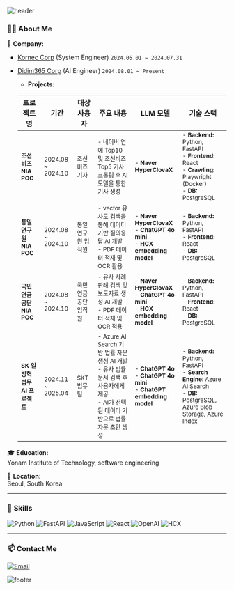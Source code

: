 <div>
  
![header](https://capsule-render.vercel.app/api?type=waving&color=gradient&height=250&section=header&text=Hi%20There!%20I'm%20Juyeon!&fontSize=60&fontAlignY=40&desc=Welcome%20to%20my%20GitHub%20profile!&descAlignY=65&descAlign=50)
  
### 👨‍💻 About Me  
💼 **Company:**  
  - [Kornec Corp](https://kornec.com) (System Engineer) `2024.05.01 ~ 2024.07.31`  
  - [Didim365 Corp](https://didim365.com) (AI Engineer) `2024.08.01 ~ Present`  
    - **Projects:**  
  
    | **프로젝트명**                  | **기간**                   | **대상 사용자**         | **주요 내용**                                                                                                                                  | **LLM 모델**                                              | **기술 스택**                                                                                      |
    |---------------------------------|---------------------------|------------------------|--------------------------------------------------------------------------------------------------------------------------------------------|-----------------------------------------------------------|---------------------------------------------------------------------------------------------------|
    | <sub>**조선비즈 NIA POC** </sub>          | <sub>2024.08 ~ 2024.10</sub>         | <sub>조선비즈 기자</sub>     | <sub>- 네이버 연예 Top10 및 조선비즈 Top5 기사 크롤링 후 AI 모델을 통한 기사 생성</sub>                                      | <sub>- **Naver HyperClovaX**</sub>                                   | <sub>- **Backend:** Python, FastAPI<br> - **Frontend:** React<br> - **Crawling:** Playwright (Docker)<br> - **DB:** PostgreSQL</sub> |
    | <sub>**통일연구원 NIA POC**</sub>         | <sub>2024.08 ~ 2024.10</sub>         | <sub>통일연구원 임직원</sub>      | <sub>- vector 유사도 검색을 통해 데이터 기반 질의응답 AI 개발<br>  - PDF 데이터 적재 및 OCR 활용</sub>  | <sub>- **Naver HyperClovaX**<br> - **ChatGPT 4o mini**<br> - **HCX embedding model**</sub> | <sub>- **Backend:** Python, FastAPI<br> - **Frontend:** React<br> - **DB:** PostgreSQL</sub> |
    | <sub>**국민연금공단 NIA POC**</sub>       | <sub>2024.08 ~ 2024.10</sub>         | <sub>국민연금공단 임직원</sub>    | <sub>- 유사 사례 판례 검색 및 보도자료 생성 AI 개발<br> - PDF 데이터 적재 및 OCR 적용</sub>                      | <sub>- **Naver HyperClovaX**<br> - **ChatGPT 4o mini**<br> - **HCX embedding model**</sub> | <sub>- **Backend:** Python, FastAPI<br> - **Frontend:** React<br> - **DB:** PostgreSQL</sub> |
    | <sub>**SK 일방혁 법무 AI 프로젝트**</sub>      | <sub>2024.11 ~ 2025.04</sub>         | <sub>SKT 법무팀</sub>            | <sub>- Azure AI Search 기반 법률 자문 생성 AI 개발<br> - 유사 법률 문서 검색 후 사용자에게 제공<br> - AI가 선택된 데이터 기반으로 법률 자문 초안 생성</sub> | <sub>- **ChatGPT 4o**<br> - **ChatGPT 4o mini**<br> - **ChatGPT embedding model**</sub> | <sub>- **Backend:** Python, FastAPI<br> - **Search Engine:** Azure AI Search<br> - **DB:** PostgreSQL, Azure Blob Storage, Azure Index</sub> |



🎓 **Education:**  
  Yonam Institute of Technology, software engineering  

📍 **Location:**  
  Seoul, South Korea  

---

### 🌟 **Skills**  
![Python](https://img.shields.io/badge/Python-3776AB?style=flat&logo=python&logoColor=white) 
![FastAPI](https://img.shields.io/badge/FastAPI-009688?style=flat&logo=fastapi&logoColor=white) 
![JavaScript](https://img.shields.io/badge/JavaScript-F7DF1E?style=flat&logo=javascript&logoColor=black) 
![React](https://img.shields.io/badge/React-61DAFB?style=flat&logo=react&logoColor=black) 
![OpenAI](https://img.shields.io/badge/OpenAI-412991?style=flat&logo=openai&logoColor=white)
![HCX](https://img.shields.io/badge/HyperCLOVA%20X-03C75A?style=flat&logo=naver&logoColor=white)

---

### 📫 Contact Me  
[![Email](https://img.shields.io/badge/Email-zoe4121@naver.com-red?style=flat-square&logo=gmail)](mailto:zoe4121@naver.com)  


![footer](https://capsule-render.vercel.app/api?type=waving&color=gradient&height=200&section=footer)

</div>
